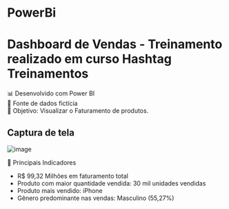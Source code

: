 # PowerBi

# Dashboard de Vendas - Treinamento realizado em curso Hashtag Treinamentos

📊 Desenvolvido com Power BI  
📁 Fonte de dados fictícia  
🎯 Objetivo: Visualizar o Faturamento de produtos.

## Captura de tela
![image](https://github.com/user-attachments/assets/4889514f-8504-41a9-bfff-383cdc364e04)

🔎 Principais Indicadores

- R$ 99,32 Milhões em faturamento total  
- Produto com maior quantidade vendida: 30 mil unidades vendidas
- Produto mais vendido: iPhone  
- Gênero predominante nas vendas: Masculino (55,27%)
